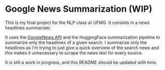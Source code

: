 # Google News Summarization (WIP)

This is my final project for the NLP class at UFMG. It consists in a news headlines summarizer.

It uses the [GoogleNews API](https://github.com/Iceloof/GoogleNews) and the HuggingFace summarization pipeline to summarize only the headlines of a given search. I summarize only the headlines as I'm trying to just give a quick overview of the search news and this makes it unnecessary to scrape the news text for every source. 

It is still a work in progress, and this README should be updated with time.
